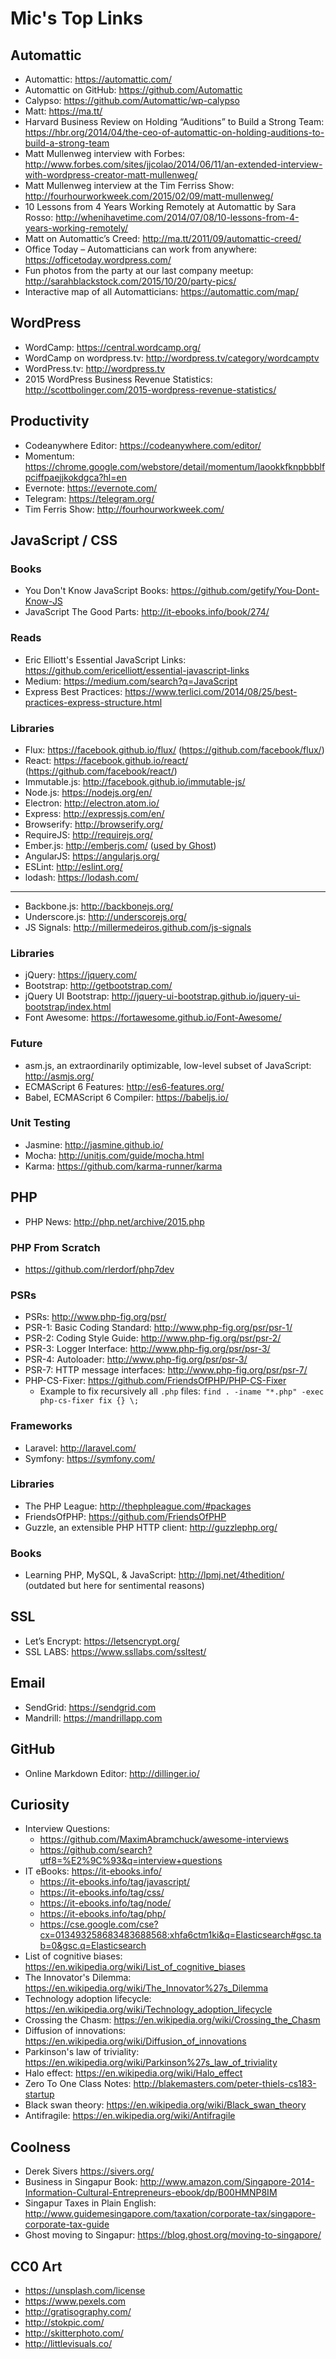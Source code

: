 # Mic's Top Links

## Automattic

- Automattic: https://automattic.com/
- Automattic on GitHub: https://github.com/Automattic
- Calypso: https://github.com/Automattic/wp-calypso
- Matt: https://ma.tt/
- Harvard Business Review on Holding “Auditions” to Build a Strong Team: https://hbr.org/2014/04/the-ceo-of-automattic-on-holding-auditions-to-build-a-strong-team
- Matt Mullenweg interview with Forbes: http://www.forbes.com/sites/jjcolao/2014/06/11/an-extended-interview-with-wordpress-creator-matt-mullenweg/
- Matt Mullenweg interview at the Tim Ferriss Show: http://fourhourworkweek.com/2015/02/09/matt-mullenweg/
- 10 Lessons from 4 Years Working Remotely at Automattic by Sara Rosso: http://whenihavetime.com/2014/07/08/10-lessons-from-4-years-working-remotely/
- Matt on Automattic’s Creed: http://ma.tt/2011/09/automattic-creed/
- Office Today – Automatticians can work from anywhere: https://officetoday.wordpress.com/
- Fun photos from the party at our last company meetup: http://sarahblackstock.com/2015/10/20/party-pics/
- Interactive map of all Automatticians: https://automattic.com/map/

## WordPress

- WordCamp: https://central.wordcamp.org/
- WordCamp on wordpress.tv: http://wordpress.tv/category/wordcamptv
- WordPress.tv: http://wordpress.tv
- 2015 WordPress Business Revenue Statistics: http://scottbolinger.com/2015-wordpress-revenue-statistics/

## Productivity
- Codeanywhere Editor: https://codeanywhere.com/editor/
- Momentum: https://chrome.google.com/webstore/detail/momentum/laookkfknpbbblfpciffpaejjkokdgca?hl=en
- Evernote: https://evernote.com/
- Telegram: https://telegram.org/
- Tim Ferris Show: http://fourhourworkweek.com/

## JavaScript / CSS

### Books
- You Don't Know JavaScript Books: https://github.com/getify/You-Dont-Know-JS
- JavaScript The Good Parts: http://it-ebooks.info/book/274/

### Reads
- Eric Elliott's Essential JavaScript Links: https://github.com/ericelliott/essential-javascript-links
- Medium: https://medium.com/search?q=JavaScript
- Express Best Practices: https://www.terlici.com/2014/08/25/best-practices-express-structure.html

### Libraries
- Flux: https://facebook.github.io/flux/ (https://github.com/facebook/flux/)
- React: https://facebook.github.io/react/ (https://github.com/facebook/react/)
- Immutable.js: http://facebook.github.io/immutable-js/
- Node.js: https://nodejs.org/en/
- Electron: http://electron.atom.io/
- Express: http://expressjs.com/en/
- Browserify: http://browserify.org/
- RequireJS: http://requirejs.org/
- Ember.js: http://emberjs.com/ ([used by Ghost](http://dev.ghost.org/hello-ember/))
- AngularJS: https://angularjs.org/
- ESLint: http://eslint.org/
- lodash: https://lodash.com/

---

- Backbone.js: http://backbonejs.org/
- Underscore.js: http://underscorejs.org/
- JS Signals: http://millermedeiros.github.com/js-signals

### Libraries
- jQuery: https://jquery.com/
- Bootstrap: http://getbootstrap.com/
- jQuery UI Bootstrap: http://jquery-ui-bootstrap.github.io/jquery-ui-bootstrap/index.html
- Font Awesome: https://fortawesome.github.io/Font-Awesome/

### Future
- asm.js, an extraordinarily optimizable, low-level subset of JavaScript: http://asmjs.org/
- ECMAScript 6 Features: http://es6-features.org/
- Babel, ECMAScript 6 Compiler: https://babeljs.io/

### Unit Testing
- Jasmine: http://jasmine.github.io/
- Mocha: http://unitjs.com/guide/mocha.html
- Karma: https://github.com/karma-runner/karma

## PHP
- PHP News: http://php.net/archive/2015.php

### PHP From Scratch
- https://github.com/rlerdorf/php7dev


### PSRs
- PSRs: http://www.php-fig.org/psr/
- PSR-1: Basic Coding Standard: http://www.php-fig.org/psr/psr-1/
- PSR-2: Coding Style Guide: http://www.php-fig.org/psr/psr-2/
- PSR-3: Logger Interface: http://www.php-fig.org/psr/psr-3/
- PSR-4: Autoloader: http://www.php-fig.org/psr/psr-3/
- PSR-7: HTTP message interfaces: http://www.php-fig.org/psr/psr-7/
- PHP-CS-Fixer: https://github.com/FriendsOfPHP/PHP-CS-Fixer
	- Example to fix recursively all ``.php`` files: 
	  ``find . -iname "*.php" -exec php-cs-fixer fix {} \;``

### Frameworks
- Laravel: http://laravel.com/
- Symfony: https://symfony.com/

### Libraries
- The PHP League: http://thephpleague.com/#packages
- FriendsOfPHP: https://github.com/FriendsOfPHP
- Guzzle, an extensible PHP HTTP client: http://guzzlephp.org/

### Books
- Learning PHP, MySQL, & JavaScript: http://lpmj.net/4thedition/ (outdated but here for sentimental reasons)

## SSL
- Let’s Encrypt: https://letsencrypt.org/
- SSL LABS: https://www.ssllabs.com/ssltest/

## Email
- SendGrid: https://sendgrid.com
- Mandrill: https://mandrillapp.com

## GitHub
- Online Markdown Editor: http://dillinger.io/

## Curiosity
- Interview Questions: 
    - https://github.com/MaximAbramchuck/awesome-interviews
    - https://github.com/search?utf8=%E2%9C%93&q=interview+questions
- IT eBooks: https://it-ebooks.info/
    - https://it-ebooks.info/tag/javascript/
    - https://it-ebooks.info/tag/css/
    - https://it-ebooks.info/tag/node/
    - https://it-ebooks.info/tag/php/
    - https://cse.google.com/cse?cx=013493258683483688568:xhfa6ctm1ki&q=Elasticsearch#gsc.tab=0&gsc.q=Elasticsearch
- List of cognitive biases: https://en.wikipedia.org/wiki/List_of_cognitive_biases
- The Innovator's Dilemma: https://en.wikipedia.org/wiki/The_Innovator%27s_Dilemma
- Technology adoption lifecycle: https://en.wikipedia.org/wiki/Technology_adoption_lifecycle
- Crossing the Chasm: https://en.wikipedia.org/wiki/Crossing_the_Chasm
- Diffusion of innovations: https://en.wikipedia.org/wiki/Diffusion_of_innovations
- Parkinson's law of triviality: https://en.wikipedia.org/wiki/Parkinson%27s_law_of_triviality
- Halo effect: https://en.wikipedia.org/wiki/Halo_effect
- Zero To One Class Notes: http://blakemasters.com/peter-thiels-cs183-startup
- Black swan theory: https://en.wikipedia.org/wiki/Black_swan_theory
- Antifragile: https://en.wikipedia.org/wiki/Antifragile

## Coolness
- Derek Sivers https://sivers.org/
- Business in Singapur Book: http://www.amazon.com/Singapore-2014-Information-Cultural-Entrepreneurs-ebook/dp/B00HMNP8IM
- Singapur Taxes in Plain English: http://www.guidemesingapore.com/taxation/corporate-tax/singapore-corporate-tax-guide
- Ghost moving to Singapur: https://blog.ghost.org/moving-to-singapore/

## CC0 Art
- https://unsplash.com/license
- https://www.pexels.com
- http://gratisography.com/
- http://stokpic.com/
- http://skitterphoto.com/
- http://littlevisuals.co/
